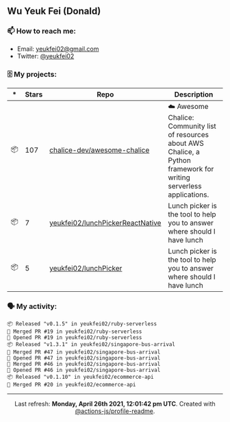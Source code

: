 ## Wu Yeuk Fei (Donald)

### 📫 How to reach me:

- Email: [yeukfei02@gmail.com](yeukfei02@gmail.com)
- Twitter: [@yeukfei02](https://twitter.com/yeukfei02)

### 🗄 My projects:

|*|Stars|Repo|Description|
|---|---|---|---|
| 📦 | 107 | [chalice-dev/awesome-chalice](https://github.com/chalice-dev/awesome-chalice) | ☁️ Awesome Chalice: Community list of resources about AWS Chalice, a Python framework for writing serverless applications. |
| 📦 | 7 | [yeukfei02/lunchPickerReactNative](https://github.com/yeukfei02/lunchPickerReactNative) | Lunch picker is the tool to help you to answer where should I have lunch |
| 📦 | 5 | [yeukfei02/lunchPicker](https://github.com/yeukfei02/lunchPicker) | Lunch picker is the tool to help you to answer where should I have lunch |

### 🗣 My activity:

```
📦 Released "v0.1.5" in yeukfei02/ruby-serverless
🎉 Merged PR #19 in yeukfei02/ruby-serverless
💪 Opened PR #19 in yeukfei02/ruby-serverless
📦 Released "v1.3.1" in yeukfei02/singapore-bus-arrival
🎉 Merged PR #47 in yeukfei02/singapore-bus-arrival
💪 Opened PR #47 in yeukfei02/singapore-bus-arrival
🎉 Merged PR #46 in yeukfei02/singapore-bus-arrival
💪 Opened PR #46 in yeukfei02/singapore-bus-arrival
📦 Released "v0.1.10" in yeukfei02/ecommerce-api
🎉 Merged PR #20 in yeukfei02/ecommerce-api
```

<!-- <img src="https://github-readme-stats.vercel.app/api?username=yeukfei02&show_icons=true&count_private=true&theme=radical" />

<img src="https://github-readme-stats.vercel.app/api/top-langs/?username=yeukfei02&theme=radical" /> -->

---

<p align="center">Last refresh: <b>Monday, April 26th 2021, 12:01:42 pm UTC</b>. Created with <a href=https://github.com/marketplace/actions/profile-readme>@actions-js/profile-readme</a>.</p>
